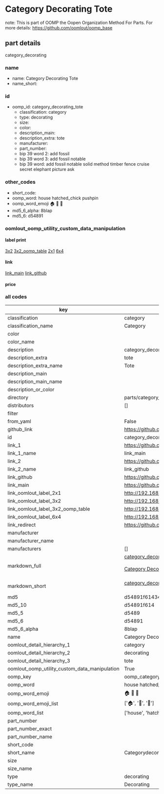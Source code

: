 # Category Decorating Tote  

note: This is part of OOMP the Oopen Organization Method For Parts. For more details: https://github.com/oomlout/oomp_base

##  part details
  



category_decorating



### name
* name: Category Decorating Tote
* name_short: 
### id
* oomp_id: category_decorating_tote
  * classification: category
  * type: decorating
  * size: 
  * color: 
  * description_main: 
  * description_extra: tote
  * manufacturer: 
  * part_number: 
  * bip 39 word 2: add fossil
  * bip 39 word 3: add fossil notable
  * bip 39 word: add fossil notable solid method timber fence cruise secret elephant picture ask

### other_codes
* short_code: 
* oomp_word: house hatched_chick pushpin
* oomp_word_emoji :house: :hatched_chick: :pushpin:
* md5_6_alpha: 8blap
* md5_6: d54891






### oomlout_oomp_utility_custom_data_manipulation
#### label print
[3x2](http://192.168.1.245:1112/?label=oomp%208blap)
[3x2_oomp_table](http://192.168.1.108:1112/?label=oomp%208blap)
[2x1](http://192.168.1.242:1112/?label=oomp%208blap)
[6x4](http://192.168.1.55:1112/?label=oomp%208blap)    

#### link

[link_main](https://github.com/oomlout/oomlout_oomp_version_1_messy/tree/main/parts/category_decorating_tote) [link_github](https://github.com/oomlout/oomlout_oomp_version_1_messy/tree/main/parts/category_decorating_tote)                             

#### price







### all codes 
| key | value |  
| --- | --- |  
| classification | category |  
| classification_name | Category |  
| color |  |  
| color_name |  |  
| description | category_decorating |  
| description_extra | tote |  
| description_extra_name | Tote |  
| description_main |  |  
| description_main_name |  |  
| description_or_color |   |  
| directory | parts/category_decorating_tote |  
| distributors | [] |  
| filter |  |  
| from_yaml | False |  
| github_link | https://github.com/oomlout/oomlout_oomp_part_src/tree/main/parts/category_decorating_tote |  
| id | category_decorating_tote |  
| link_1 | https://github.com/oomlout/oomlout_oomp_version_1_messy/tree/main/parts/category_decorating_tote |  
| link_1_name | link_main |  
| link_2 | https://github.com/oomlout/oomlout_oomp_version_1_messy/tree/main/parts/category_decorating_tote |  
| link_2_name | link_github |  
| link_github | https://github.com/oomlout/oomlout_oomp_version_1_messy/tree/main/parts/category_decorating_tote |  
| link_main | https://github.com/oomlout/oomlout_oomp_version_1_messy/tree/main/parts/category_decorating_tote |  
| link_oomlout_label_2x1 | http://192.168.1.242:1112/?label=oomp%208blap |  
| link_oomlout_label_3x2 | http://192.168.1.245:1112/?label=oomp%208blap |  
| link_oomlout_label_3x2_oomp_table | http://192.168.1.108:1112/?label=oomp%208blap |  
| link_oomlout_label_6x4 | http://192.168.1.55:1112/?label=oomp%208blap |  
| link_redirect | https://github.com/oomlout/oomlout_oomp_version_1_messy/tree/main/parts/category_decorating_tote |  
| manufacturer |  |  
| manufacturer_name |  |  
| manufacturers | [] |  
| markdown_full | [category_decorating_tote](none)<br>[](none)<br>[Category Decorating Tote](none)<br><br> |  
| markdown_short | [category_decorating_tote](none)<br><br> |  
| md5 | d54891f61434aaa388c61ceb2d16f819 |  
| md5_10 | d54891f614 |  
| md5_5 | d5489 |  
| md5_6 | d54891 |  
| md5_6_alpha | 8blap |  
| name | Category Decorating Tote |  
| oomlout_detail_hierarchy_1 | category |  
| oomlout_detail_hierarchy_2 | decorating |  
| oomlout_detail_hierarchy_3 | tote |  
| oomlout_oomp_utility_custom_data_manipulation | True |  
| oomp_key | oomp_category_decorating_tote |  
| oomp_word | house hatched_chick pushpin |  
| oomp_word_emoji | :house: :hatched_chick: :pushpin: |  
| oomp_word_emoji_list | [':house:', ':hatched_chick:', ':pushpin:'] |  
| oomp_word_list | ['house', 'hatched_chick', 'pushpin'] |  
| part_number |  |  
| part_number_exact |  |  
| part_number_name |  |  
| short_code |  |  
| short_name | Categorydecorating |  
| size |  |  
| size_name |  |  
| type | decorating |  
| type_name | Decorating |  
